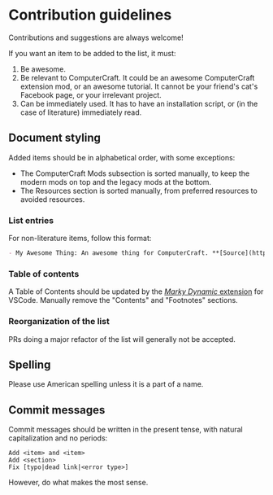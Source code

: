 # Contribution guidelines

Contributions and suggestions are always welcome!

If you want an item to be added to the list, it must:

1. Be awesome.
2. Be relevant to ComputerCraft. It could be an awesome ComputerCraft extension mod, or an awesome tutorial. It cannot be your friend's cat's Facebook page, or your irrelevant project.
3. Can be immediately used. It has to have an installation script, or (in the case of literature) immediately read.

## Document styling

Added items should be in alphabetical order, with some exceptions:
- The ComputerCraft Mods subsection is sorted manually, to keep the modern mods on top and the legacy mods at the bottom.
- The Resources section is sorted manually, from preferred resources to avoided resources.

### List entries

For non-literature items, follow this format:

```md
- My Awesome Thing: An awesome thing for ComputerCraft. **[Source](https://github.com/tomodachi94/awesome-computercraft) - [Docs](https://example.com)**
```

### Table of contents

A Table of Contents should be updated by the [*Marky Dynamic* extension](https://marketplace.visualstudio.com/items?itemName=robole.marky-dynamic) for VSCode. Manually remove the "Contents" and "Footnotes" sections.

### Reorganization of the list

PRs doing a major refactor of the list will generally not be accepted.

## Spelling

Please use American spelling unless it is a part of a name.

## Commit messages

Commit messages should be written in the present tense, with natural capitalization and no periods:

```
Add <item> and <item>
Add <section>
Fix [typo|dead link|<error type>]
```

However, do what makes the most sense.
